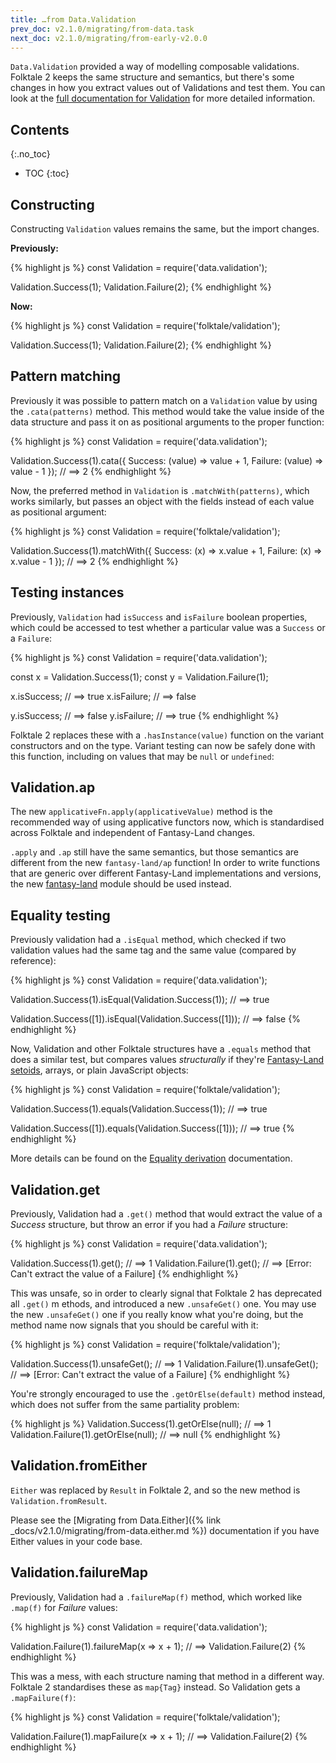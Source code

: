 ```yaml
---
title: …from Data.Validation
prev_doc: v2.1.0/migrating/from-data.task
next_doc: v2.1.0/migrating/from-early-v2.0.0
---
```


`Data.Validation` provided a way of modelling composable validations. Folktale 2 keeps the same structure and semantics, but there's some changes in how you extract values out of Validations and test them. You can look at the [full documentation for Validation](/api/v2.1.0/en/folktale.validation.html) for more detailed information.


## Contents
{:.no_toc}

* TOC
{:toc}


## Constructing

Constructing `Validation` values remains the same, but the import changes.

**Previously:**

{% highlight js %}
const Validation = require('data.validation');

Validation.Success(1);
Validation.Failure(2);
{% endhighlight %}

**Now:**

{% highlight js %}
const Validation = require('folktale/validation');

Validation.Success(1);
Validation.Failure(2);
{% endhighlight %}


## Pattern matching

Previously it was possible to pattern match on a `Validation` value by using the `.cata(patterns)` method. This method would take the value inside of the data structure and pass it on as positional arguments to the proper function:

{% highlight js %}
const Validation = require('data.validation');

Validation.Success(1).cata({
  Success: (value) => value + 1,
  Failure: (value) => value - 1
});
// ==> 2
{% endhighlight %}

Now, the preferred method in `Validation` is `.matchWith(patterns)`, which works similarly, but passes an object with the fields instead of each value as positional argument:

{% highlight js %}
const Validation = require('folktale/validation');

Validation.Success(1).matchWith({
  Success: (x) => x.value + 1,
  Failure: (x) => x.value - 1
});
// ==> 2
{% endhighlight %}


## Testing instances

Previously, `Validation` had `isSuccess` and `isFailure` boolean properties, which could be accessed to test whether a particular value was a `Success` or a `Failure`:

{% highlight js %}
const Validation = require('data.validation');

const x = Validation.Success(1);
const y = Validation.Failure(1);

x.isSuccess;      // ==> true
x.isFailure;      // ==> false

y.isSuccess;      // ==> false
y.isFailure;      // ==> true
{% endhighlight %}


Folktale 2 replaces these with a `.hasInstance(value)` function on the variant constructors and on the type. Variant testing can now be safely done with this function, including on values that may be `null` or `undefined`:


## Validation.ap

The new `applicativeFn.apply(applicativeValue)` method is the recommended way of using applicative functors now, which is standardised across Folktale and independent of Fantasy-Land changes.

`.apply` and `.ap` still have the same semantics, but those semantics are different from the new `fantasy-land/ap` function! In order to write functions that are generic over different Fantasy-Land implementations and versions, the new [fantasy-land](/api/v2.1.0/en/folktale.fantasy-land.html) module should be used instead.


## Equality testing

Previously validation had a `.isEqual` method, which checked if two validation values had the same tag and the same value (compared by reference):

{% highlight js %}
const Validation = require('data.validation');

Validation.Success(1).isEqual(Validation.Success(1));
// ==> true

Validation.Success([1]).isEqual(Validation.Success([1]));
// ==> false
{% endhighlight %}


Now, Validation and other Folktale structures have a `.equals` method that does a similar test, but compares values *structurally* if they're [Fantasy-Land setoids](https://github.com/fantasyland/fantasy-land#setoid), arrays, or plain JavaScript objects:

{% highlight js %}
const Validation = require('folktale/validation');

Validation.Success(1).equals(Validation.Success(1));
// ==> true

Validation.Success([1]).equals(Validation.Success([1]));
// ==> true
{% endhighlight %}


More details can be found on the [Equality derivation](/api/v2.1.0/en/folktale.adt.union.derivations.equality.equality.html) documentation.


## Validation.get

Previously, Validation had a `.get()` method that would extract the value of a *Success* structure, but throw an error if you had a *Failure* structure:

{% highlight js %}
const Validation = require('data.validation');

Validation.Success(1).get();    // ==> 1
Validation.Failure(1).get();    // ==> [Error: Can't extract the value of a Failure]
{% endhighlight %}

This was unsafe, so in order to clearly signal that Folktale 2 has deprecated all `.get()` m ethods, and introduced a new `.unsafeGet()` one. You may use the new `.unsafeGet()` one if you really know what you're doing, but the method name now signals that you should be careful with it:

{% highlight js %}
const Validation = require('folktale/validation');

Validation.Success(1).unsafeGet();    // ==> 1
Validation.Failure(1).unsafeGet();    // ==> [Error: Can't extract the value of a Failure]
{% endhighlight %}

You're strongly encouraged to use the `.getOrElse(default)` method instead, which does not suffer from the same partiality problem:

{% highlight js %}
Validation.Success(1).getOrElse(null);    // ==> 1
Validation.Failure(1).getOrElse(null);    // ==> null
{% endhighlight %}


## Validation.fromEither

`Either` was replaced by `Result` in Folktale 2, and so the new method is `Validation.fromResult`.

Please see the [Migrating from Data.Either]({% link _docs/v2.1.0/migrating/from-data.either.md %}) documentation if you have Either values in your code base.


## Validation.failureMap

Previously, Validation had a `.failureMap(f)` method, which worked like `.map(f)` for *Failure* values:

{% highlight js %}
const Validation = require('data.validation');

Validation.Failure(1).failureMap(x => x + 1);
// ==> Validation.Failure(2)
{% endhighlight %}

This was a mess, with each structure naming that method in a different way. Folktale 2 standardises these as `map{Tag}` instead. So Validation gets a `.mapFailure(f)`:

{% highlight js %}
const Validation = require('folktale/validation');

Validation.Failure(1).mapFailure(x => x + 1);
// ==> Validation.Failure(2)
{% endhighlight %}
